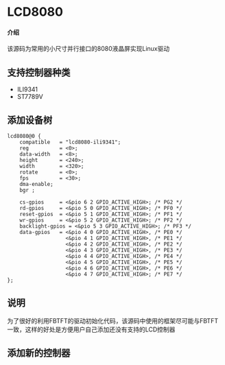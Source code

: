 # LCD8080

#### 介绍
该源码为常用的小尺寸并行接口的8080液晶屏实现Linux驱动  

## 支持控制器种类
- ILI9341 
- ST7789V


## 添加设备树 

```
lcd8080@0 {
    compatible   = "lcd8080-ili9341";
    reg          = <0>;
    data-width   = <8>;
    height       = <240>;
    width        = <320>;
    rotate       = <0>;
    fps          = <30>;
    dma-enable;
    bgr ;

    cs-gpios     = <&pio 6 2 GPIO_ACTIVE_HIGH>; /* PG2 */
    rd-gpios     = <&pio 5 0 GPIO_ACTIVE_HIGH>; /* PF0 */
    reset-gpios  = <&pio 5 1 GPIO_ACTIVE_HIGH>; /* PF1 */
    wr-gpios     = <&pio 5 2 GPIO_ACTIVE_HIGH>; /* PF2 */
    backlight-gpios = <&pio 5 3 GPIO_ACTIVE_HIGH>; /* PF3 */
    data-gpios   = <&pio 4 0 GPIO_ACTIVE_HIGH>, /* PE0 */
                   <&pio 4 1 GPIO_ACTIVE_HIGH>, /* PE1 */
                   <&pio 4 2 GPIO_ACTIVE_HIGH>, /* PE2 */
                   <&pio 4 3 GPIO_ACTIVE_HIGH>, /* PE3 */
                   <&pio 4 4 GPIO_ACTIVE_HIGH>, /* PE4 */
                   <&pio 4 5 GPIO_ACTIVE_HIGH>, /* PE5 */
                   <&pio 4 6 GPIO_ACTIVE_HIGH>, /* PE6 */
                   <&pio 4 7 GPIO_ACTIVE_HIGH>; /* PE7 */
};
```
## 说明  
为了很好的利用FBTFT的驱动初始化代码，该源码中使用的框架尽可能与FBTFT一致，这样的好处是方便用户自己添加还没有支持的LCD控制器  

## 添加新的控制器 

